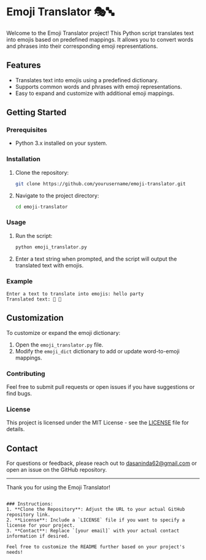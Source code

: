 # Emoji Translator 🎭🔤

Welcome to the Emoji Translator project! This Python script translates text into emojis based on predefined mappings. It allows you to convert words and phrases into their corresponding emoji representations.

## Features

- Translates text into emojis using a predefined dictionary.
- Supports common words and phrases with emoji representations.
- Easy to expand and customize with additional emoji mappings.

## Getting Started

### Prerequisites

- Python 3.x installed on your system.

### Installation

1. Clone the repository:

   ```bash
   git clone https://github.com/yourusername/emoji-translator.git
   ```

2. Navigate to the project directory:

   ```bash
   cd emoji-translator
   ```

### Usage

1. Run the script:

   ```bash
   python emoji_translator.py
   ```

2. Enter a text string when prompted, and the script will output the translated text with emojis.

### Example

```
Enter a text to translate into emojis: hello party
Translated text: 👋 🎉
```

## Customization

To customize or expand the emoji dictionary:

1. Open the `emoji_translator.py` file.
2. Modify the `emoji_dict` dictionary to add or update word-to-emoji mappings.

### Contributing

Feel free to submit pull requests or open issues if you have suggestions or find bugs.

### License

This project is licensed under the MIT License - see the [LICENSE](LICENSE) file for details.

## Contact

For questions or feedback, please reach out to dasaninda62@gmail.com or open an issue on the GitHub repository.

---

Thank you for using the Emoji Translator!
```

### Instructions:
1. **Clone the Repository**: Adjust the URL to your actual GitHub repository link.
2. **License**: Include a `LICENSE` file if you want to specify a license for your project.
3. **Contact**: Replace `[your email]` with your actual contact information if desired.

Feel free to customize the README further based on your project's needs!
